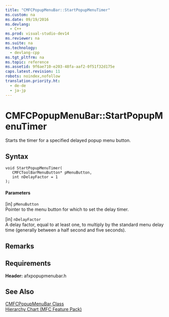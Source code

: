 ```yaml
---
title: "CMFCPopupMenuBar::StartPopupMenuTimer"
ms.custom: na
ms.date: 09/19/2016
ms.devlang: 
  - C++
ms.prod: visual-studio-dev14
ms.reviewer: na
ms.suite: na
ms.technology: 
  - devlang-cpp
ms.tgt_pltfrm: na
ms.topic: reference
ms.assetid: 9f6ae710-e203-48fa-aaf2-0f51f32d175e
caps.latest.revision: 11
robots: noindex,nofollow
translation.priority.ht: 
  - de-de
  - ja-jp
---
```

# CMFCPopupMenuBar::StartPopupMenuTimer
Starts the timer for a specified delayed popup menu button.  
  
## Syntax  
  
```  
void StartPopupMenuTimer(  
   CMFCToolBarMenuButton* pMenuButton,  
   int nDelayFactor = 1  
);  
```  
  
#### Parameters  
 [in] `pMenuButton`  
 Pointer to the menu button for which to set the delay timer.  
  
 [in] `nDelayFactor`  
 A delay factor, equal to at least one, to multiply by the standard menu delay time (generally between a half second and five seconds).  
  
## Remarks  
  
## Requirements  
 **Header:** afxpopupmenubar.h  
  
## See Also  
 [CMFCPopupMenuBar Class](../vs140/CMFCPopupMenuBar-Class.md)   
 [Hierarchy Chart (MFC Feature Pack)](../vs140/Hierarchy-Chart.md)